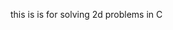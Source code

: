 this is is for solving 2d problems in C


















































































































































































